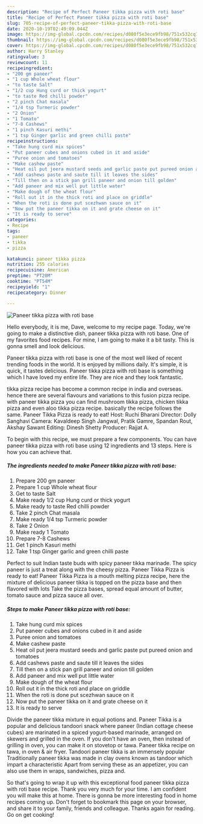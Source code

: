 ```yaml
---
description: "Recipe of Perfect Paneer tikka pizza with roti base"
title: "Recipe of Perfect Paneer tikka pizza with roti base"
slug: 705-recipe-of-perfect-paneer-tikka-pizza-with-roti-base
date: 2020-10-19T02:49:09.044Z
image: https://img-global.cpcdn.com/recipes/d080f5e3ece9fb98/751x532cq70/paneer-tikka-pizza-with-roti-base-recipe-main-photo.jpg
thumbnail: https://img-global.cpcdn.com/recipes/d080f5e3ece9fb98/751x532cq70/paneer-tikka-pizza-with-roti-base-recipe-main-photo.jpg
cover: https://img-global.cpcdn.com/recipes/d080f5e3ece9fb98/751x532cq70/paneer-tikka-pizza-with-roti-base-recipe-main-photo.jpg
author: Harry Stanley
ratingvalue: 3
reviewcount: 11
recipeingredient:
- "200 gm paneer"
- "1 cup Whole wheat flour"
- "to taste Salt"
- "1/2 cup Hung curd or thick yogurt"
- "to taste Red chilli powder"
- "2 pinch Chat masala"
- "1/4 tsp Turmeric powder"
- "2 Onion"
- "1 Tomato"
- "7-8 Cashews"
- "1 pinch Kasuri methi"
- "1 tsp Ginger garlic and green chilli paste"
recipeinstructions:
- "Take hung curd mix spices"
- "Put paneer cubes and onions cubed in it and aside"
- "Puree onion and tomatoes"
- "Make cashew paste"
- "Heat oil put jeera mustard seeds and garlic paste put pureed onion and tomatoes"
- "Add cashews paste and saute till it leaves the sides"
- "Till then on a stick pan grill paneer and onion till golden"
- "Add paneer and mix well put little water"
- "Make dough of the wheat flour"
- "Roll out it in the thick roti and place on griddle"
- "When the roti is done put scezhwan sauce on it"
- "Now put the paneer tikka on it and grate cheese on it"
- "It is ready to serve"
categories:
- Recipe
tags:
- paneer
- tikka
- pizza

katakunci: paneer tikka pizza 
nutrition: 255 calories
recipecuisine: American
preptime: "PT20M"
cooktime: "PT54M"
recipeyield: "1"
recipecategory: Dinner

---
```



![Paneer tikka pizza with roti base](https://img-global.cpcdn.com/recipes/d080f5e3ece9fb98/751x532cq70/paneer-tikka-pizza-with-roti-base-recipe-main-photo.jpg)

Hello everybody, it is me, Dave, welcome to my recipe page. Today, we're going to make a distinctive dish, paneer tikka pizza with roti base. One of my favorites food recipes. For mine, I am going to make it a bit tasty. This is gonna smell and look delicious.

Paneer tikka pizza with roti base is one of the most well liked of recent trending foods in the world. It is enjoyed by millions daily. It's simple, it is quick, it tastes delicious. Paneer tikka pizza with roti base is something which I have loved my entire life. They are nice and they look fantastic.

tikka pizza recipe has become a common recipe in india and overseas. hence there are several flavours and variations to this fusion pizza recipe. with paneer tikka pizza you can find mushroom tikka pizza, chicken tikka pizza and even aloo tikka pizza recipe. basically the recipe follows the same. Paneer Tikka Pizza is ready to eat! Host: Ruchi Bharani Director: Dolly Sanghavi Camera: Kavaldeep Singh Jangwal, Pratik Gamre, Spandan Rout, Akshay Sawant Editing: Dinesh Shetty Producer: Rajjat A.


To begin with this recipe, we must prepare a few components. You can have paneer tikka pizza with roti base using 12 ingredients and 13 steps. Here is how you can achieve that.

<!--inarticleads1-->

##### The ingredients needed to make Paneer tikka pizza with roti base:

1. Prepare 200 gm paneer
1. Prepare 1 cup Whole wheat flour
1. Get to taste Salt
1. Make ready 1/2 cup Hung curd or thick yogurt
1. Make ready to taste Red chilli powder
1. Take 2 pinch Chat masala
1. Make ready 1/4 tsp Turmeric powder
1. Take 2 Onion
1. Make ready 1 Tomato
1. Prepare 7-8 Cashews
1. Get 1 pinch Kasuri methi
1. Take 1 tsp Ginger garlic and green chilli paste


Perfect to suit Indian taste buds with spicy paneer tikka marinade. The spicy paneer is just a treat along with the cheesy pizza. Paneer Tikka Pizza is ready to eat! Paneer Tikka Pizza is a mouth melting pizza recipe, here the mixture of delicious paneer tikka is topped on the pizza base and then flavored with lots Take the pizza bases, spread equal amount of butter, tomato sauce and pizza sauce all over. 

<!--inarticleads2-->

##### Steps to make Paneer tikka pizza with roti base:

1. Take hung curd mix spices
1. Put paneer cubes and onions cubed in it and aside
1. Puree onion and tomatoes
1. Make cashew paste
1. Heat oil put jeera mustard seeds and garlic paste put pureed onion and tomatoes
1. Add cashews paste and saute till it leaves the sides
1. Till then on a stick pan grill paneer and onion till golden
1. Add paneer and mix well put little water
1. Make dough of the wheat flour
1. Roll out it in the thick roti and place on griddle
1. When the roti is done put scezhwan sauce on it
1. Now put the paneer tikka on it and grate cheese on it
1. It is ready to serve


Divide the paneer tikka mixture in equal potions and. Paneer Tikka is a popular and delicious tandoori snack where paneer (Indian cottage cheese cubes) are marinated in a spiced yogurt-based marinade, arranged on skewers and grilled in the oven. If you don&#39;t have an oven, then instead of grilling in oven, you can make it on stovetop or tawa. Paneer tikka recipe on tawa, in oven &amp; air fryer. Tandoori paneer tikka is an immensely popular Traditionally paneer tikka was made in clay ovens known as tandoor which impart a characteristic Apart from serving these as an appetizer, you can also use them in wraps, sandwiches, pizza and. 

So that's going to wrap it up with this exceptional food paneer tikka pizza with roti base recipe. Thank you very much for your time. I am confident you will make this at home. There is gonna be more interesting food in home recipes coming up. Don't forget to bookmark this page on your browser, and share it to your family, friends and colleague. Thanks again for reading. Go on get cooking!
